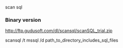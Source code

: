 scan sql

### Binary version

http://ftp.gudusoft.com/dl/scansql/scanSQL_trial.zip

scansql  /t mssql /d path_to_directory_includes_sql_files